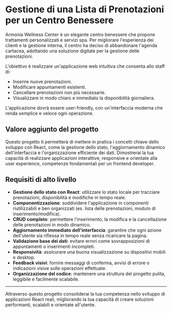 # Gestione di una Lista di Prenotazioni per un Centro Benessere

Armonia Wellness Center è un elegante centro benessere che propone trattamenti personalizzati e servizi spa. Per migliorare l'esperienza dei clienti e la gestione interna, il centro ha deciso di abbandonare l'agenda cartacea, adottando una soluzione digitale per la gestione delle prenotazioni.

L'obiettivo è realizzare un'applicazione web intuitiva che consenta allo staff di:
- Inserire nuove prenotazioni.
- Modificare appuntamenti esistenti.
- Cancellare prenotazioni non più necessarie.
- Visualizzare in modo chiaro e immediato la disponibilità giornaliera.

L'applicazione dovrà essere user-friendly, con un'interfaccia moderna che renda semplice e veloce ogni operazione.

## Valore aggiunto del progetto

Questo progetto ti permetterà di mettere in pratica i concetti chiave dello sviluppo con React, come la gestione dello stato, l'aggiornamento dinamico dell'interfaccia e l'organizzazione efficiente dei dati. Dimostrerai la tua capacità di realizzare applicazioni interattive, responsive e orientate alla user experience, competenze fondamentali per un frontend developer.

## Requisiti di alto livello

- **Gestione dello stato con React**: utilizzare lo stato locale per tracciare prenotazioni, disponibilità e modifiche in tempo reale.
- **Componentizzazione**: suddividere l'applicazione in componenti riutilizzabili e ben organizzati (es. lista delle prenotazioni, modulo di inserimento/modifica).
- **CRUD completo**: permettere l'inserimento, la modifica e la cancellazione delle prenotazioni in modo dinamico.
- **Aggiornamento immediato dell'interfaccia**: garantire che ogni azione dell'utente sia riflessa in tempo reale senza ricaricare la pagina.
- **Validazione base dei dati**: evitare errori come sovrapposizioni di appuntamenti o inserimenti incompleti.
- **Responsività**: assicurare una buona visualizzazione su dispositivi mobili e desktop.
- **Feedback visivi**: fornire messaggi di conferma, avvisi di errore o indicazioni visive sulle operazioni effettuate.
- **Organizzazione del codice**: mantenere una struttura del progetto pulita, leggibile e facilmente scalabile.

---
Attraverso questo progetto consoliderai la tua competenza nello sviluppo di applicazioni React reali, migliorando la tua capacità di creare soluzioni performanti, scalabili e orientate all'utente.
